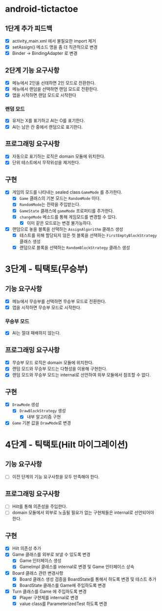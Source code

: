 # android-tictactoe

## 1단계 추가 피드백

- [x] activity_main.xml 에서 불필요한 import 제거
- [x] setAssign() 메소드 명을 좀 더 직관적으로 변경
- [x] Binder -> BindingAdapter 로 변경

## 2단계 기능 요구사항

- [x] 메뉴에서 2인을 선태하면 2인 모드로 전환한다.
- [x] 메뉴에서 랜덤을 선택하면 랜덤 모드로 전환한다.
- [x] 앱을 시작하면 랜덤 모드로 시작한다

### 랜덤 모드

- [x] 유저는 X를 표기하고 AI는 O를 표기한다.
- [x] AI는 남은 칸 중에서 랜덤으로 표기한다.

## 프로그래밍 요구사항

- [x] 자동으로 표기하는 로직은 domain 모듈에 위치한다.
- [x] 단위 테스트에서 무작위성을 제거한다.

## 구현

- [x] 게임의 모드를 나타내는 sealed class `GameMode` 를 추가한다.
    - [x] `Game` 클래스의 기본 모드는 `RandomMode` 이다.
    - [x] `RandomMode`는 전략을 주입받는다.
    - [x] `GameState` 클래스에 `gameMode` 프로퍼티를 추가한다.
    - [x] `changeMode` 메소드를 통해 게임모드를 변경할 수 있다.
        - [x] 이미 같은 모드로는 변경 불가능하다.
- [x] 랜덤으로 놓을 블록을 선택하는 `AssignAlgorithm` 클래스 생성
    - [x] 테스트를 위해 할당되지 않은 첫 블록을 선택하는 `FirstEmptyBlockStrategy` 클래스 생성
    - [x] 랜덤으로 블록을 선택하는 `RandomBlockStrategy` 클래스 생성

# 3단계 - 틱택토(무승부)

## 기능 요구사항

- [x] 메뉴에서 무승부를 선택하면 무승부 모드로 전환한다.
- [x] 앱을 시작하면 무승부 모드로 시작한다.

### 무승부 모드

- [x] AI는 절대 패배하지 않는다.

## 프로그래밍 요구사항

- [x] 무승부 모드 로직은 domain 모듈에 위치한다.
- [x] 랜덤 모드와 무승부 모드는 다형성을 이용해 구현한다.
- [x] 랜덤 모드와 무승부 모드는 internal로 선언하여 외부 모듈에서 참조할 수 없다.

## 구현

- [x] `DrawMode` 생성
    - [x] `DrawBlockStrategy` 생성
        - [x] 내부 알고리즘 구현
- [x] `Game` 기본 값을 `DrawMode`로 변경

# 4단계 - 틱택토(Hilt 마이그레이션)

## 기능 요구사항

- [ ] 이전 단계의 기능 요구사항을 모두 만족해야 한다.

## 프로그래밍 요구사항

- [ ] Hilt를 통해 의존성을 주입한다.
- [ ] domain 모듈에서 외부로 노출될 필요가 없는 구현체들은 internal로 선언되어야 한다.

## 구현

- [x] Hilt 의존성 추가
- [x] Game 클래스를 외부로 보낼 수 있도록 변경
    - [x] Game 인터페이스 생성
    - [x] GameImpl 클래스를 internal로 변경 및 Game 인터페이스 상속
- [x] Board 클래스 관련 변경사항
    - [x] Board 클래스 생성 검증을 BoardState를 통해서 하도록 변경 및 테스트 추가
    - [x] BoardState 클래스를 Game에 주입하도록 변경
- [x] Turn 클래스를 Game 에 주입하도록 변경
    - [x] Player 구현체를 internal로 변경
    - [x] value class를 ParameterizedTest 하도록 변경
